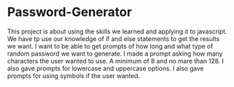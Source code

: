 # Password-Generator
This project is about using the skills we learned and applying it to javascript.
We have tp use our knowledge of if and else statements to get the results we want.
I want to be able to get prompts of how long and what type of random password we want to generate.
I made a prompt asking how many characters the user wanted to use.
A minimum of 8 and no mare than 128.
I also gave prompts for lowercase and uppercase options.
I also gave prompts for using symbols if the user wanted.
